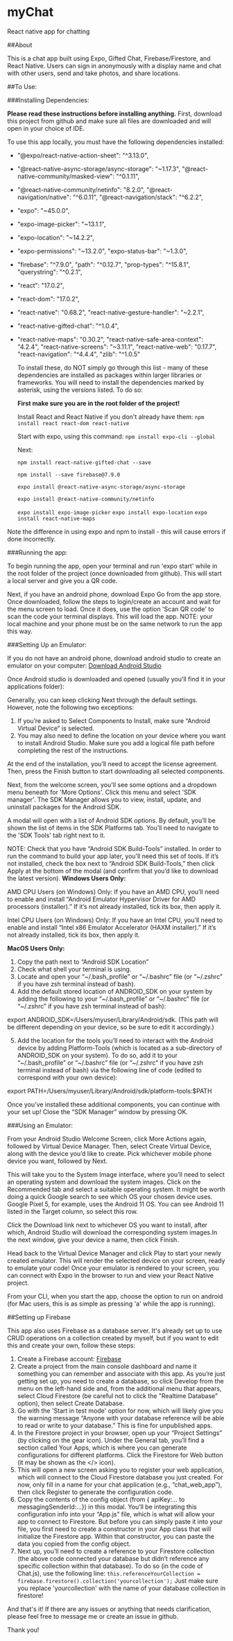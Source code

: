 # myChat
React native app for chatting

##About

This is a chat app built using Expo, Gifted Chat, Firebase/Firestore, and React Native. Users can sign in anonymously with a display name and chat with other users, send and take photos, and share locations.

##To Use:

###Installing Dependencies:

**Please read these instructions before installing anything.**
First, download this project from github and make sure all files are downloaded and will open in your choice of IDE.

To use this app locally, you must have the following dependencies installed:

  * "@expo/react-native-action-sheet": "^3.13.0",
  * "@react-native-async-storage/async-storage": "~1.17.3",
    "@react-native-community/masked-view": "^0.1.11",
  * "@react-native-community/netinfo": "8.2.0",
    "@react-navigation/native": "^6.0.11",
    "@react-navigation/stack": "^6.2.2",
  * "expo": "~45.0.0",
  * "expo-image-picker": "~13.1.1",
  * "expo-location": "~14.2.2",
  * "expo-permissions": "~13.2.0",
    "expo-status-bar": "~1.3.0",
  * "firebase": "^7.9.0",
    "path": "^0.12.7",
    "prop-types": "^15.8.1",
    "querystring": "^0.2.1",
  * "react": "17.0.2",
  * "react-dom": "17.0.2",
  * "react-native": "0.68.2",
    "react-native-gesture-handler": "~2.2.1",
  * "react-native-gifted-chat": "^1.0.4",
  * "react-native-maps": "0.30.2",
    "react-native-safe-area-context": "4.2.4",
    "react-native-screens": "~3.11.1",
    "react-native-web": "0.17.7",
    "react-navigation": "^4.4.4",
    "zlib": "^1.0.5"
    
    
    To install these, do NOT simply go through this list - many of these dependencies are installed as packages within larger libraries or frameworks. You will need to install the dependencies marked by asterisk, using the versions listed. To do so:
    
    **First make sure you are in the root folder of the project!**
    
    Install React and React Native if you don't already have them:
    `npm install react react-dom react-native`
    
    Start with expo, using this command:
    `npm install expo-cli --global`
    
    Next:
    
    `npm install react-native-gifted-chat --save`
    
    `npm install --save firebase@7.9.0`
    
    `expo install @react-native-async-storage/async-storage`
    
    `expo install @react-native-community/netinfo`
    
    `expo install expo-image-picker`
    `expo install expo-location`
    `expo install react-native-maps`
   
Note the difference in using expo and npm to install - this will cause errors if done incorrectly.

###Running the app:

To begin running the app, open your terminal and run 'expo start' while in the root folder of the project (once downloaded from github). This will start a local server and give you a QR code.
    
Next, if you have an android phone, download Expo Go from the app store. Once downloaded, follow the steps to login/create an account and wait for the menu screen to load. Once it does, use the option 'Scan QR code' to scan the code your terminal displays. This will load the app. NOTE: your local machine and your phone must be on the same network to run the app this way.

###Setting Up an Emulator:

If you do not have an android phone, download android studio to create an emulator on your computer: [Download Android Studio](https://developer.android.com/studio/?gclid=CjwKCAjwvNaYBhA3EiwACgndgp93rH50vWIpTzBLHPaTkq80z14PNxoZbQ7BASWiywGhQ5bnl7j_sxoCDqoQAvD_BwE&gclsrc=aw.ds&authuser=1)

  Once Android studio is downloaded and opened (usually you'll find it in your applications folder):
  
  Generally, you can keep clicking Next through the default settings. However, note the following two exceptions:

1. If you’re asked to Select Components to Install, make sure “Android Virtual Device” is selected.
2. You may also need to define the location on your device where you want to install Android Studio. Make sure you add a logical file path before completing the rest of the instructions.

At the end of the installation, you’ll need to accept the license agreement. Then, press the Finish button to start downloading all selected components.

Next, from the welcome screen, you'll see some options and a dropdown menu beneath for 'More Options'. Click this menu and select 'SDK manager'.
The SDK Manager allows you to view, install, update, and uninstall packages for the Android SDK.

A modal will open with a list of Android SDK options. By default, you’ll be shown the list of items in the SDK Platforms tab. You’ll need to navigate to the 'SDK Tools' tab right next to it. 

NOTE: Check that you have “Android SDK Build-Tools” installed. In order to run the command to build your app later, you’ll need this set of tools. If it’s not installed, check the box next to “Android SDK Build-Tools,” then click Apply at the bottom of the modal (and confirm that you’d like to download the latest version). 
**Windows Users Only:**

AMD CPU Users (on Windows) Only: If you have an AMD CPU, you’ll need to enable and install “Android Emulator Hypervisor Driver for AMD processors (installer).” If it’s not already installed, tick its box, then apply it.

Intel CPU Users (on Windows) Only: If you have an Intel CPU, you’ll need to enable and install “Intel x86 Emulator Accelerator (HAXM installer).” If it’s not already installed, tick its box, then apply it.

**MacOS Users Only:**

1. Copy the path next to “Android SDK Location”
2. Check what shell your terminal is using. 
3. Locate and open your “~/.bash_profile” or “~/.bashrc” file (or “~/.zshrc” if you have zsh terminal instead of bash).
4. Add the default stored location of ANDROID_SDK on your system by adding the following to your “~/.bash_profile” or “~/.bashrc” file (or “~/.zshrc” if you have zsh terminal instead of bash):

export ANDROID_SDK=/Users/myuser/Library/Android/sdk. (This path will be different depending on your device, so be sure to edit it accordingly.)

5. Add the location for the tools you’ll need to interact with the Android device by adding Platform-Tools (which is located as a sub-directory of ANDROID_SDK on your system). To do so, add it to your “~/.bash_profile” or “~/.bashrc” file (or “~/.zshrc” if you have zsh terminal instead of bash) via the following line of code (edited to correspond with your own device):

export PATH=/Users/myuser/Library/Android/sdk/platform-tools:$PATH

Once you’ve installed these additional components, you can continue with your set up! Close the “SDK Manager” window by pressing OK.

###Using an Emulator:

From your Android Studio Welcome Screen, click More Actions again, followed by Virtual Device Manager.
Then, select Create Virtual Device, along with the device you’d like to create. Pick whichever mobile phone device you want, followed by Next.

This will take you to the System Image interface, where you’ll need to select an operating system and download the system images. Click on the Recommended tab and select a suitable operating system. It might be worth doing a quick Google search to see which OS your chosen device uses. Google Pixel 5, for example, uses the Android 11 OS. You can see Android 11 listed in the Target column, so select this row.

Click the Download link next to whichever OS you want to install, after which, Android Studio will download the corresponding system images.In the next window, give your device a name, then click Finish.

Head back to the Virtual Device Manager and click Play to start your newly created emulator. This will render the selected device on your screen, ready to emulate your code! Once your emulator is rendered to your screen, you can connect with Expo in the browser to run and view your React Native project.

From your CLI, when you start the app, choose the option to run on android (for Mac users, this is as simple as pressing 'a' while the app is running).

##Setting up Firebase

This app also uses Firebase as a database server. It's already set up to use CRUD operations on a collection created by myself, but if you want to edit this and create your own, follow these steps:

1. Create a Firebase account: [Firebase](https://console.firebase.google.com/u/0/)
2. Create a project from the main console dashboard and name it something you can remember and associate with this app. As you’re just getting set up, you need to create a database, so click Develop from the menu on the left-hand side and, from the additional menu that appears, select Cloud Firestore (be careful not to click the "Realtime Database" option), then select Create Database. 
3. Go with the 'Start in test mode' option for now, which will likely give you the warning message “Anyone with your database reference will be able to read or write to your database.” This is fine for unpublished apps.
4. In the Firestore project in your browser, open up your “Project Settings” (by clicking on the gear icon). Under the General tab, you’ll find a section called Your Apps, which is where you can generate configurations for different platforms. Click the Firestore for Web button (it may be shown as the </> icon).
5. This will open a new screen asking you to register your web application, which will connect to the Cloud Firestore database you just created. For now, only fill in a name for your chat application (e.g., “chat_web_app”), then click Register to generate the configuration code.
6. Copy the contents of the config object (from { apiKey:… to messagingSenderId:…}) in this modal. You’ll be integrating this configuration info into your “App.js” file, which is what will allow your app to connect to Firestore. But before you can simply paste it into your file, you first need to create a constructor in your App class that will initialize the Firestore app. Within that constructor, you can paste the data you copied from the config object.
7. Next up, you’ll need to create a reference to your Firestore collection (the above code connected your database but didn’t reference any specific collection within that database). To do so (in the code of Chat.js), use the following line:
`this.referenceYourCollection = firebase.firestore().collection('yourcollection');`
Just make sure you replace 'yourcollection' with the name of your database collection in firestore!

And that's it! If there are any issues or anything that needs clarification, please feel free to message me or create an issue in github.

Thank you!













    

    
